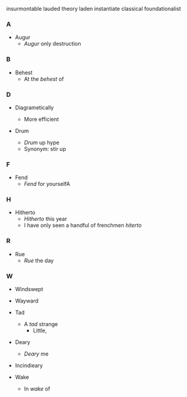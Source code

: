 insurmontable
lauded
theory laden
instantiate
classical foundationalist

### A

- Augur
    - _Augur_ only destruction
### B

- Behest
    - At the _behest_ of
### D

- Diagrametically
    - More efficient

- Drum
    - _Drum_ up hype
    - Synonym: stir up

### F

- Fend
    - _Fend_ for yourselfA

### H

- Hitherto
    - _Hitherto_ this year
    - I have only seen a handful of frenchmen _hiterto_

### R

- Rue
    - _Rue_ the day

### W

- Windswept

- Wayward

- Tad
    - A _tad_ strange
        - Little, 

- Deary
    - _Deary_ me

- Incindieary

- Wake
    - In _wake_ of
